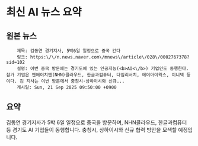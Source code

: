 # 최신 AI 뉴스 요약

## 원본 뉴스
		제목: 김동연 경기지사, 5박6일 일정으로 중국 간다
		링크: https:\/\/n.news.naver.com\/mnews\/article\/028\/0002767378?sid=102
		설명: 이번 중국 방문에는 경기도에 있는 인공지능(<b>AI<\/b>) 기업인도 동행한다. 참가 기업은 엔에이치엔(NHN)클라우드, 한글과컴퓨터, 다임리서치, 에이아이웍스, 이니텍 등이다. 김 지사는 이번 방문에서 충칭시·상하이시와 신규... 
		게시일: Sun, 21 Sep 2025 09:50:00 +0900


## 요약
김동연 경기지사가 5박 6일 일정으로 중국을 방문하며, NHN클라우드, 한글과컴퓨터 등 경기도 AI 기업들이 동행합니다. 충칭시, 상하이시와 신규 협력 방안을 모색할 예정입니다.
